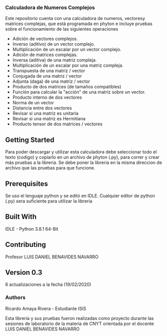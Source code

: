 ### **Calculadora de Numeros Complejos**

Este repositorio cuenta con una calculadora de numeros, vectoresy matrices complejas, que está programada en phyton e incluye pruebas sobre el funcionamiento de las siguientes operaciones 

- Adición de vectores complejos.
- Inverso (aditivo) de un vector complejo.
- Multiplicación de un escalar por un vector complejo.
- Adición de matrices complejas.
- Inversa (aditiva) de una matriz compleja.
- Multiplicación de un escalar por una matriz compleja.
- Transpuesta de una matriz / vector
- Conjugada de una matriz / vector
- Adjunta (daga) de una matriz / vector
- Producto de dos matrices (de tamaños compatibles)
- Función para calcular la "acción" de una matriz sobre un vector.
- Producto interno de dos vectores
- Norma de un vector
- Distancia entre dos vectores
- Revisar si una matriz es unitaria
- Revisar si una matriz es Hermitiana
- Producto tensor de dos matrices / vectores


## Getting Started

Para poder descargar y utilizar esta calculadora debe seleccionar todo el texto (codigo) y copiarlo en un archivo de phyton (.py), para correr y crear más pruebas a la libreria. Se debe poner la libreria en la misma direccion de archivo que las pruebas para que funcione.

## Prerequisites

Se uso el lenguaje python y se editó en IDLE. 
Cualquier editor de python (.py) sera suficiente para utilizar la libreria

## Built With
IDLE - Python 3.8.1 64-Bit

## Contributing
Profesor LUIS DANIEL BENAVIDES NAVARRO

## Version 0.3
6 actualizaciones a la fecha (19/02/2020)

### Authors
Ricardo Amaya Rivera - Estudiante ISIS

Esta librería y sus pruebas fueron realizadas como proyecto durante las sesiones de laboratorio de la materia de CNYT orientada por el docente LUIS DANIEL BENAVIDES NAVARRO
